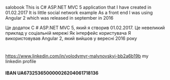  salobook
 This is C# ASP.NET MVC 5 application that I have created in 01.02.2017 
 It is little social network example
 As a front end I was using Angular 2 which was released in september in 2016

 Це додаток C # ASP.NET MVC 5, який я створив 01.02.2017. 
 Це невеликий приклад у соціальній мережі
 Як інтерфейс користувачa Я використовував Angular 2, який вийшов у вересні 2016 року

# 
https://www.linkedin.com/in/volodymyr-malynovskyi-bb2a6b19b  my linkedin profile

#### IBAN UA673253650000026204061718136
